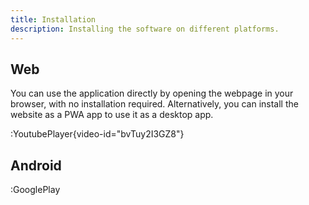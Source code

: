 ```yaml
---
title: Installation
description: Installing the software on different platforms.
---
```


## Web

You can use the application directly by opening the webpage in your browser, with no installation required.
Alternatively, you can install the website as a PWA app to use it as a desktop app.

:YoutubePlayer{video-id="bvTuy2I3GZ8"}

## Android

:GooglePlay
